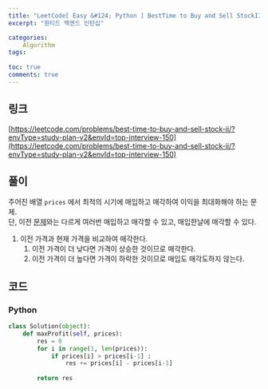 ```yaml
---
title: "LeetCode[ Easy &#124; Python ] BestTime to Buy and Sell StockII"
excerpt: "원티드 백엔드 인턴십"

categories:
    Algorithm
tags:
   
toc: true
comments: true
---
```


## 링크
[https://leetcode.com/problems/best-time-to-buy-and-sell-stock-ii/?envType=study-plan-v2&envId=top-interview-150](https://leetcode.com/problems/best-time-to-buy-and-sell-stock-ii/?envType=study-plan-v2&envId=top-interview-150)

## 풀이
주어진 배열 `prices` 에서 최적의 시기에 매입하고 매각하여 이익을 최대화해야 하는 문제.  
단, 이전 [문제](https://leetcode.com/problems/best-time-to-buy-and-sell-stock/?envType=study-plan-v2&envId=top-interview-150)와는 다르게 여러번 매입하고 매각할 수 있고, 매입한날에 매각할 수 있다.  

1. 이전 가격과 현재 가격을 비교하여 매각한다.
   1. 이전 가격이 더 낮다면 가격이 상승한 것이므로 매각한다.
   2. 이전 가격이 더 높다면 가격이 하락한 것이므로 매입도 매각도하지 않는다.




## 코드
### Python  
```python  
class Solution(object):
    def maxProfit(self, prices):
        res = 0
        for i in range(1, len(prices)):
            if prices[i] > prices[i-1] :
                res += prices[i] - prices[i-1]
        
        return res
```  


